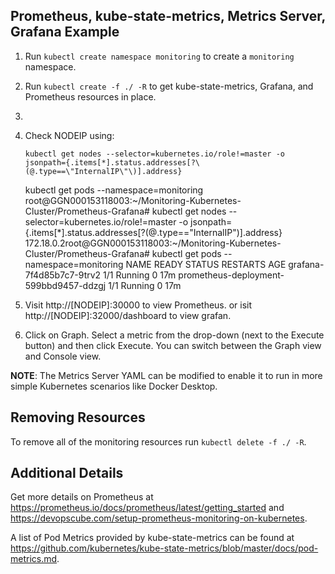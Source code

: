 ## Prometheus, kube-state-metrics, Metrics Server, Grafana Example

1. Run `kubectl create namespace monitoring` to create a `monitoring` namespace.
2. Run `kubectl create -f ./ -R` to get kube-state-metrics, Grafana, and Prometheus resources in place.
3. 
4. Check NODEIP using: 
   
   `kubectl get nodes --selector=kubernetes.io/role!=master -o jsonpath={.items[*].status.addresses[?\(@.type==\"InternalIP\"\)].address}`
   
   kubectl get pods --namespace=monitoring
root@GGN000153118003:~/Monitoring-Kubernetes-Cluster/Prometheus-Grafana# kubectl get nodes --selector=kubernetes.io/role!=master -o jsonpath={.items[*].status.addresses[?\(@.type==\"InternalIP\"\)].address}
172.18.0.2root@GGN000153118003:~/Monitoring-Kubernetes-Cluster/Prometheus-Grafana# kubectl get pods --namespace=monitoring
NAME                                     READY   STATUS    RESTARTS   AGE
grafana-7f4d85b7c7-9trv2                 1/1     Running   0          17m
prometheus-deployment-599bbd9457-ddzgj   1/1     Running   0          17m

5. Visit http://[NODEIP]:30000 to view Prometheus. or isit http://[NODEIP]:32000/dashboard to view grafan.
6. Click on Graph. Select a metric from the drop-down (next to the Execute button) and then click Execute. You can switch between the Graph view and Console view.


**NOTE**: The Metrics Server YAML can be modified to enable it to run in more simple Kubernetes scenarios like Docker Desktop.


## Removing Resources

To remove all of the monitoring resources run `kubectl delete -f ./ -R`.

## Additional Details

Get more details on Prometheus at https://prometheus.io/docs/prometheus/latest/getting_started and https://devopscube.com/setup-prometheus-monitoring-on-kubernetes.

A list of Pod Metrics provided by kube-state-metrics can be found at https://github.com/kubernetes/kube-state-metrics/blob/master/docs/pod-metrics.md. 

